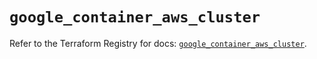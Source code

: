 # `google_container_aws_cluster`

Refer to the Terraform Registry for docs: [`google_container_aws_cluster`](https://registry.terraform.io/providers/hashicorp/google/6.9.0/docs/resources/container_aws_cluster).

